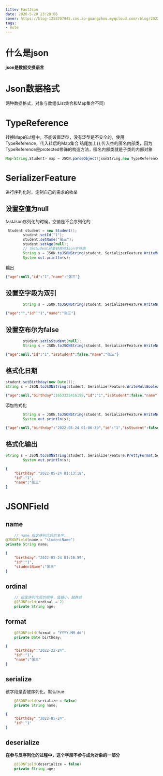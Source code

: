 ```yaml
---
title: FastJson
date: 2020-5-20 23:28:06
cover: https://blog-1258707945.cos.ap-guangzhou.myqcloud.com//blog/20220523232857.png
tags:
- note
---
```

# 什么是json
**json是数据交换语言**
# Json数据格式
两种数据格式，对象与数组(List集合和Map集合不同)
# TypeReference
转换Map的过程中，不能设置泛型，没有泛型是不安全的，使用TypeReference，传入转后的Map集合
结尾加上{},传入空的匿名内部类，因为TypeReference是protected修饰的构造方法，匿名内部类就是子类的内部对象
```java
Map<String,Student> map = JSON.parseObject(jsonString,new TypeReference<Map<String,Student>>(){});
```
# SerializerFeature 
进行序列化时，定制自己的需求的枚举

## 设置空值为null
fastJson序列化的时候，空值是不会序列化的
```java
 Student student = new Student();
        student.setId("1");
        student.setName("张三");
        student.setAge(null);
        // 将student对象转换成Json字符串
        String s = JSON.toJSONString(student, SerializerFeature.WriteMapNullValue);
        System.out.println(s);
```
输出
```json
{"age":null,"id":"1","name":"张三"}
```
## 设置空字段为双引
```java
        String s = JSON.toJSONString(student, SerializerFeature.WriteNullStringAsEmpty);
```
```json
{"age":"","id":"1","name":"张三"}
```
## 设置空布尔为false
```java
        student.setIsStudent(null);
        String s = JSON.toJSONString(student, SerializerFeature.WriteNullBooleanAsFalse);

```
```json
{"age":null,"id":"1","isStudent":false,"name":"张三"}
```

## 格式化日期
```java
student.setBirthday(new Date());
String s = JSON.toJSONString(student, SerializerFeature.WriteNullBooleanAsFalse);
```
```json
{"age":null,"birthday":1653325416158,"id":"1","isStudent":false,"name":"张三"}
```
添加格式化
```java
        String s = JSON.toJSONString(student, SerializerFeature.WriteNullBooleanAsFalse,SerializerFeature.WriteDateUseDateFormat);
        System.out.println(s);
```

```json
{"age":null,"birthday":"2022-05-24 01:06:39","id":"1","isStudent":false,"name":"张三"}
```

## 格式化输出
```java
String s = JSON.toJSONString(student, SerializerFeature.PrettyFormat,SerializerFeature.WriteDateUseDateFormat);
        System.out.println(s);
```
```json
{
	"birthday":"2022-05-24 01:13:18",
	"id":"1",
	"name":"张三"
}
```

# JSONField
## name
```java
    // name 指定序列化后的名字，
@JSONField(name = "studentName")
private String name;
```
```json
{
	"birthday":"2022-05-24 01:16:59",
	"id":"1",
	"studentName":"张三"
}
```
## ordinal
```java
    // 指定序列化后的顺序，值越小，越靠前
    @JSONField(ordinal = 2)
    private String age;
```
## format
```java
    @JSONField(format = "YYYY-MM-dd")
    private Date birthday;
```
```json
{
	"birthday":"2022-22-24",
	"id":"1",
	"name":"张三"
}
```
## serialize
该字段是否被序列化，默认true
```java
    @JSONField(serialize = false)
    private String name;
```
```json
{
	"birthday":"2022-05-24",
	"id":"1"
}
```
## deserialize
**在参与反序列化的过程中，这个字段不参与成为对象的一部分**
```java
    @JSONField(deserialize = false)
    private String age;
```






